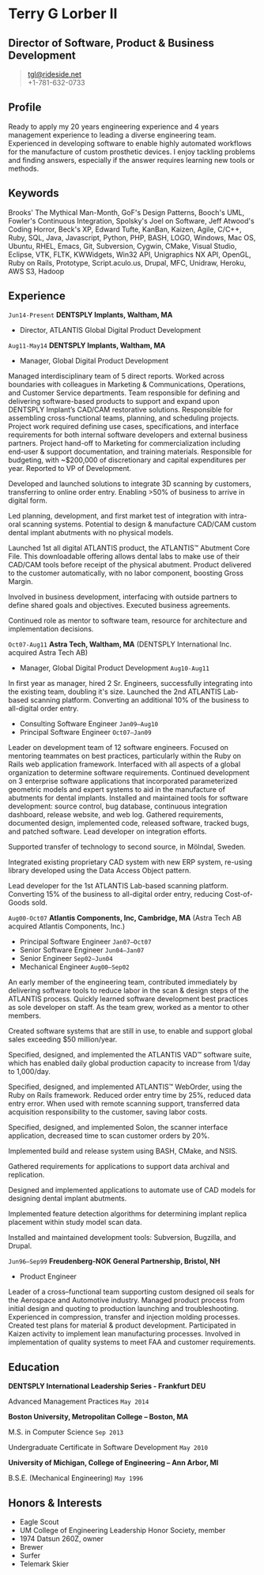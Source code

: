 # Terry G Lorber II
## Director of Software, Product & Business Development        

> [tgl@rideside.net](tgl@rideside.net)  
> +1-781-632-0733

## Profile
Ready to apply my 20 years engineering experience and 4 years management experience to leading a diverse engineering team. Experienced in developing software to enable highly automated workflows for the manufacture of custom prosthetic devices. I enjoy tackling problems and finding answers, especially if the answer requires learning new tools or methods.

## Keywords
Brooks' The Mythical Man-Month, GoF's Design Patterns, Booch's UML, Fowler's Continuous Integration, Spolsky's Joel on Software, Jeff Atwood's Coding Horror, Beck's XP, Edward Tufte, KanBan, Kaizen, Agile, C/C++, Ruby, SQL, Java, Javascript, Python, PHP, BASH, LOGO, Windows, Mac OS, Ubuntu, RHEL, Emacs, Git, Subversion, Cygwin, CMake, Visual Studio, Eclipse, VTK, FLTK, KWWidgets, Win32 API, Unigraphics NX API, OpenGL, Ruby on Rails, Prototype, Script.aculo.us, Drupal, MFC, Unidraw, Heroku, AWS S3, Hadoop

## Experience

`Jun14-Present`
__DENTSPLY Implants, Waltham, MA__

- Director, ATLANTIS Global Digital Product Development
 
`Aug11-May14`
__DENTSPLY Implants, Waltham, MA__

- Manager, Global Digital Product Development

Managed interdisciplinary team of 5 direct reports.  Worked across boundaries with colleagues in Marketing & Communications, Operations, and Customer Service departments. Team responsible for defining and delivering software-based products to support and expand upon DENTSPLY Implant’s CAD/CAM restorative solutions. Responsible for assembling cross-functional teams, planning, and scheduling projects. Project work required defining use cases, specifications, and interface requirements for both internal software developers and external business partners.  Project hand-off to Marketing for commercialization including end-user & support documentation, and training materials.  Responsible for budgeting, with ~$200,000 of discretionary and capital expenditures per year. Reported to VP of Development.

Developed and launched solutions to integrate 3D scanning by customers, transferring to online order entry.  Enabling >50% of business to arrive in digital form.

Led planning, development, and first market test of integration with intra-oral scanning systems. Potential to design & manufacture CAD/CAM custom dental implant abutments with no physical models.

Launched 1st all digital ATLANTIS product, the ATLANTIS™ Abutment Core File.  This downloadable offering allows dental labs to make use of their CAD/CAM tools before receipt of the physical abutment. Product delivered to the customer automatically, with no labor component, boosting Gross Margin.

Involved in business development, interfacing with outside partners to define shared goals and objectives. Executed business agreements.

Continued role as mentor to software team, resource for architecture and implementation decisions.

`Oct07-Aug11`
__Astra Tech, Waltham, MA__
(DENTSPLY International Inc. acquired Astra Tech AB)

- Manager, Global Digital Product Development `Aug10-Aug11`

In first year as manager, hired 2 Sr. Engineers, successfully integrating into the existing team, doubling it's size. 
Launched the 2nd ATLANTIS Lab-based scanning platform. Converting an additional 10% of the business to all-digital order entry.

- Consulting Software Engineer `Jan09–Aug10` 
- Principal Software Engineer `Oct07–Jan09` 

Leader on development team of 12 software engineers.  Focused on mentoring teammates on best practices, particularly within the Ruby on Rails web application framework. Interfaced with all aspects of a global organization to determine software requirements. Continued development on 3 enterprise software applications that incorporated parameterized geometric models and expert systems to aid in the manufacture of abutments for dental implants. Installed and maintained tools for software development: source control, bug database, continuous integration dashboard, release website, and web log.  Gathered requirements, documented design, implemented code, released software, tracked bugs, and patched software.
Lead developer on integration efforts.

Supported transfer of technology to second source, in Mölndal, Sweden.

Integrated existing proprietary CAD system with new ERP system, re-using library developed using the Data Access Object pattern.

Lead developer for the 1st  ATLANTIS Lab-based scanning platform.  Converting 15% of the business to all-digital order entry, reducing Cost-of-Goods sold.

`Aug00-Oct07` 
__Atlantis Components, Inc, Cambridge, MA__
(Astra Tech AB acquired Atlantis Components, Inc.)

- Principal Software Engineer 
`Jan07–Oct07` 
- Senior Software Engineer `Jun04–Jan07` 
- Senior Engineer `Sep02–Jun04` 
- Mechanical Engineer `Aug00–Sep02` 

An early member of the engineering team, contributed immediately by delivering software tools to reduce labor in the scan & design steps of the ATLANTIS process.  Quickly learned software development best practices as sole developer on staff.  As the team grew, worked as a mentor to other members.

Created software systems that are still in use, to enable and support global sales exceeding $50 million/year.

Specified, designed, and implemented the ATLANTIS VAD™ software suite, which has enabled daily global production capacity to increase from 1/day to 1,000/day.

Specified, designed, and implemented ATLANTIS™ WebOrder, using the Ruby on Rails framework. Reduced order entry time by 25%, reduced data entry error.  When used with remote scanning support, transferred data acquisition responsibility to the customer, saving labor costs.

Specified, designed, and implemented Solon, the scanner interface application, decreased time to scan customer orders by 20%.

Implemented build and release system using BASH, CMake, and NSIS.

Gathered requirements for applications to support data archival and replication.

Designed and implemented applications to automate use of CAD models for designing dental implant abutments.

Implemented feature detection algorithms for determining implant replica placement within study model scan data.

Installed and maintained development tools: Subversion, Bugzilla, and Drupal.

`Jun96–Sep99`
__Freudenberg-NOK General Partnership, Bristol, NH__
- Product Engineer

Leader of a cross–functional team supporting custom designed oil seals for the Aerospace and Automotive industry. Managed product process from initial design and quoting to production launching and troubleshooting. Experienced in compression, transfer and injection molding processes. Created test plans for material & product development. Participated in Kaizen activity to implement lean manufacturing processes. Involved in implementation of quality systems to meet FAA and customer requirements.

## Education

__DENTSPLY International Leadership Series - Frankfurt DEU__

Advanced Management Practices `May 2014`

__Boston University, Metropolitan College – Boston, MA__

M.S. in Computer Science  `Sep 2013`

Undergraduate Certificate in Software Development  `May 2010`

__University of Michigan, College of Engineering – Ann Arbor, MI__

B.S.E. (Mechanical Engineering)  `May 1996`

## Honors & Interests
- Eagle Scout
- UM College of Engineering Leadership Honor Society, member
- 1974 Datsun 260Z, owner
- Brewer
- Surfer
- Telemark Skier
